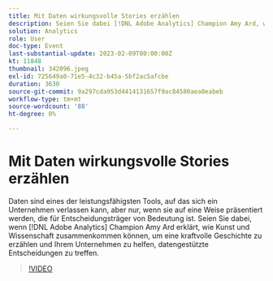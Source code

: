 ```yaml
---
title: Mit Daten wirkungsvolle Stories erzählen
description: Seien Sie dabei [!DNL Adobe Analytics] Champion Amy Ard, wenn sie erklärt, wie Kunst und Wissenschaft zusammenkommen können, um eine kraftvolle Geschichte zu erzählen und Ihrem Unternehmen zu helfen, datengesteuerte Entscheidungen zu treffen.
solution: Analytics
role: User
doc-type: Event
last-substantial-update: 2023-02-09T00:00:00Z
kt: 11848
thumbnail: 342096.jpeg
exl-id: 725649a0-71e5-4c32-b45a-5bf2ac5afcbe
duration: 3630
source-git-commit: 9a297cda953d4414131657f9ac84580aea0eabeb
workflow-type: tm+mt
source-wordcount: '88'
ht-degree: 0%

---
```


# Mit Daten wirkungsvolle Stories erzählen

Daten sind eines der leistungsfähigsten Tools, auf das sich ein Unternehmen verlassen kann, aber nur, wenn sie auf eine Weise präsentiert werden, die für Entscheidungsträger von Bedeutung ist. Seien Sie dabei, wenn [!DNL Adobe Analytics] Champion Amy Ard erklärt, wie Kunst und Wissenschaft zusammenkommen können, um eine kraftvolle Geschichte zu erzählen und Ihrem Unternehmen zu helfen, datengestützte Entscheidungen zu treffen.

>[!VIDEO](https://video.tv.adobe.com/v/342096/?quality=12&learn=on)
